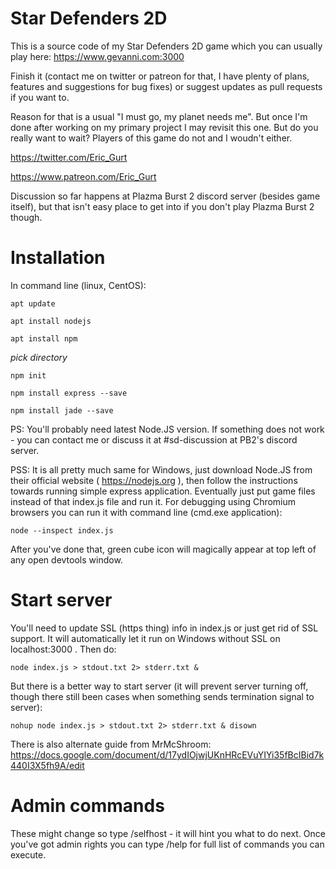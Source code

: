 # Star Defenders 2D
This is a source code of my Star Defenders 2D game which you can usually play here: https://www.gevanni.com:3000

Finish it (contact me on twitter or patreon for that, I have plenty of plans, features and suggestions for bug fixes) or suggest updates as pull requests if you want to. 

Reason for that is a usual "I must go, my planet needs me". But once I'm done after working on my primary project I may revisit this one. But do you really want to wait? Players of this game do not and I woudn't either.

https://twitter.com/Eric_Gurt

https://www.patreon.com/Eric_Gurt

Discussion so far happens at Plazma Burst 2 discord server (besides game itself), but that isn't easy place to get into if you don't play Plazma Burst 2 though.


# Installation

In command line (linux, CentOS):
```
apt update

apt install nodejs

apt install npm
```
*pick directory*
```
npm init

npm install express --save

npm install jade --save
```
PS: You'll probably need latest Node.JS version. If something does not work - you can contact me or discuss it at #sd-discussion at PB2's discord server.

PSS: It is all pretty much same for Windows, just download Node.JS from their official website ( https://nodejs.org ), then follow the instructions towards running simple express application. Eventually just put game files instead of that index.js file and run it. For debugging using Chromium browsers you can run it with command line (cmd.exe application):
```
node --inspect index.js
```
After you've done that, green cube icon will magically appear at top left of any open devtools window.

# Start server

You'll need to update SSL (https thing) info in index.js or just get rid of SSL support. It will automatically let it run on Windows without SSL on localhost:3000 .
Then do:
```
node index.js > stdout.txt 2> stderr.txt &
```
But there is a better way to start server (it will prevent server turning off, though there still been cases when something sends termination signal to server):
```
nohup node index.js > stdout.txt 2> stderr.txt & disown
```
There is also alternate guide from MrMcShroom:
https://docs.google.com/document/d/17ydIOjwjUKnHRcEVuYIYi35fBcIBid7k440I3X5fh9A/edit

# Admin commands

These might change so type /selfhost - it will hint you what to do next. Once you've got admin rights you can type /help for full list of commands you can execute.
